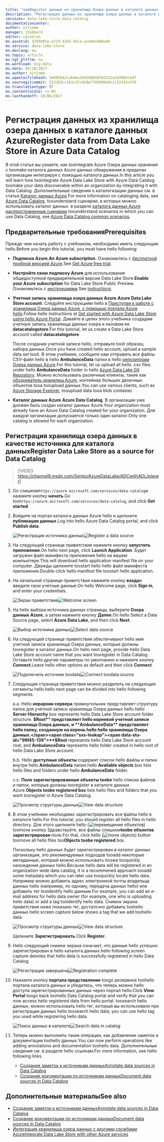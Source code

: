 ```yaml
---
title: "aaaRegister данные из хранилища Озера данных в каталоге данных Azure | Документы Microsoft"
description: "Регистрация данных из хранилища озера данных в каталоге данных Azure"
services: data-lake-store,data-catalog
documentationcenter: 
author: nitinme
manager: jhubbard
editor: cgronlun
ms.assetid: 3294d91e-a723-41b5-9eca-ace0ee408a4b
ms.service: data-lake-store
ms.devlang: na
ms.topic: article
ms.tgt_pltfrm: na
ms.workload: big-data
ms.date: 05/10/2017
ms.author: nitinme
ms.openlocfilehash: 3e895b42cab4ba39d288950763312a243883cbdf
ms.sourcegitcommit: 523283cc1b3c37c428e77850964dc1c33742c5f0
ms.translationtype: MT
ms.contentlocale: ru-RU
ms.lasthandoff: 10/06/2017
---
```

# <a name="register-data-from-data-lake-store-in-azure-data-catalog"></a><span data-ttu-id="99f45-103">Регистрация данных из хранилища озера данных в каталоге данных Azure</span><span class="sxs-lookup"><span data-stu-id="99f45-103">Register data from Data Lake Store in Azure Data Catalog</span></span>
<span data-ttu-id="99f45-104">В этой статье вы узнаете, как toointegrate Azure Озера данных хранения с toomake каталога данных Azure данных обнаружения в пределах организации интегрируя с помощью каталога данных.</span><span class="sxs-lookup"><span data-stu-id="99f45-104">In this article you will learn how toointegrate Azure Data Lake Store with Azure Data Catalog toomake your data discoverable within an organization by integrating it with Data Catalog.</span></span> <span data-ttu-id="99f45-105">Дополнительные сведения о каталогизации данных см. в статье [Каталог данных Azure](../data-catalog/data-catalog-what-is-data-catalog.md).</span><span class="sxs-lookup"><span data-stu-id="99f45-105">For more information on cataloging data, see [Azure Data Catalog](../data-catalog/data-catalog-what-is-data-catalog.md).</span></span> <span data-ttu-id="99f45-106">toounderstand сценарии, в которых можно использовать каталог данных. в разделе [каталога данных Azure распространенные сценарии](../data-catalog/data-catalog-common-scenarios.md).</span><span class="sxs-lookup"><span data-stu-id="99f45-106">toounderstand scenarios in which you can use Data Catalog, see [Azure Data Catalog common scenarios](../data-catalog/data-catalog-common-scenarios.md).</span></span>

## <a name="prerequisites"></a><span data-ttu-id="99f45-107">Предварительные требования</span><span class="sxs-lookup"><span data-stu-id="99f45-107">Prerequisites</span></span>
<span data-ttu-id="99f45-108">Прежде чем начать работу с учебником, необходимо иметь следующие hello.</span><span class="sxs-lookup"><span data-stu-id="99f45-108">Before you begin this tutorial, you must have hello following:</span></span>

* <span data-ttu-id="99f45-109">**Подписка Azure**.</span><span class="sxs-lookup"><span data-stu-id="99f45-109">**An Azure subscription**.</span></span> <span data-ttu-id="99f45-110">Ознакомьтесь с [бесплатной пробной версией Azure](https://azure.microsoft.com/pricing/free-trial/).</span><span class="sxs-lookup"><span data-stu-id="99f45-110">See [Get Azure free trial](https://azure.microsoft.com/pricing/free-trial/).</span></span>
* <span data-ttu-id="99f45-111">**Настройте свою подписку Azure** для использования общедоступной предварительной версии Data Lake Store.</span><span class="sxs-lookup"><span data-stu-id="99f45-111">**Enable your Azure subscription** for Data Lake Store Public Preview.</span></span> <span data-ttu-id="99f45-112">Ознакомьтесь с [инструкциями](data-lake-store-get-started-portal.md).</span><span class="sxs-lookup"><span data-stu-id="99f45-112">See [instructions](data-lake-store-get-started-portal.md).</span></span>
* <span data-ttu-id="99f45-113">**Учетная запись хранилища озера данных Azure**.</span><span class="sxs-lookup"><span data-stu-id="99f45-113">**Azure Data Lake Store account**.</span></span> <span data-ttu-id="99f45-114">Следуйте инструкциям hello в [Приступая к работе с хранилища Озера данных Azure, с помощью портала Azure hello](data-lake-store-get-started-portal.md).</span><span class="sxs-lookup"><span data-stu-id="99f45-114">Follow hello instructions at [Get started with Azure Data Lake Store using hello Azure Portal](data-lake-store-get-started-portal.md).</span></span> <span data-ttu-id="99f45-115">Давайте в целях этого учебника создадим учетную запись хранилища данных озера и назовем ее **datacatalogstore**.</span><span class="sxs-lookup"><span data-stu-id="99f45-115">For this tutorial, let us create a Data Lake Store account called **datacatalogstore**.</span></span>

    <span data-ttu-id="99f45-116">После создания учетной записи hello, отправьте tooit образец набора данных.</span><span class="sxs-lookup"><span data-stu-id="99f45-116">Once you have created hello account, upload a sample data set tooit.</span></span> <span data-ttu-id="99f45-117">В этом учебнике, сообщите нам отправить все файлы CSV-файл hello в hello **AmbulanceData** папки в hello [репозитории Озера данных Azure](https://github.com/Azure/usql/tree/master/Examples/Samples/Data/AmbulanceData/).</span><span class="sxs-lookup"><span data-stu-id="99f45-117">For this tutorial, let us upload all hello .csv files under hello **AmbulanceData** folder in hello [Azure Data Lake Git Repository](https://github.com/Azure/usql/tree/master/Examples/Samples/Data/AmbulanceData/).</span></span> <span data-ttu-id="99f45-118">Можно использовать различные клиенты, такие как [обозреватель хранилищ Azure](http://storageexplorer.com/), контейнер больших двоичных объектов tooa tooupload данных.</span><span class="sxs-lookup"><span data-stu-id="99f45-118">You can use various clients, such as [Azure Storage Explorer](http://storageexplorer.com/), tooupload data tooa blob container.</span></span>
* <span data-ttu-id="99f45-119">**Каталог данных Azure**.</span><span class="sxs-lookup"><span data-stu-id="99f45-119">**Azure Data Catalog**.</span></span> <span data-ttu-id="99f45-120">В организации уже должен быть создан каталог данных Azure.</span><span class="sxs-lookup"><span data-stu-id="99f45-120">Your organization must already have an Azure Data Catalog created for your organization.</span></span> <span data-ttu-id="99f45-121">Для каждой организации допускается только один каталог.</span><span class="sxs-lookup"><span data-stu-id="99f45-121">Only one catalog is allowed for each organization.</span></span>

## <a name="register-data-lake-store-as-a-source-for-data-catalog"></a><span data-ttu-id="99f45-122">Регистрация хранилища озера данных в качестве источника для каталога данных</span><span class="sxs-lookup"><span data-stu-id="99f45-122">Register Data Lake Store as a source for Data Catalog</span></span>

> [!VIDEO https://channel9.msdn.com/Series/AzureDataLake/ADCwithADL/player]

1. <span data-ttu-id="99f45-123">Go слишком`https://azure.microsoft.com/services/data-catalog`и нажмите кнопку **начать**.</span><span class="sxs-lookup"><span data-stu-id="99f45-123">Go too`https://azure.microsoft.com/services/data-catalog`, and click **Get started**.</span></span>
2. <span data-ttu-id="99f45-124">Войдите на портал каталога данных Azure hello и щелкните **публикации данных**.</span><span class="sxs-lookup"><span data-stu-id="99f45-124">Log into hello Azure Data Catalog portal, and click **Publish data**.</span></span>

    <span data-ttu-id="99f45-125">![Регистрация источника данных](./media/data-lake-store-with-data-catalog/register-data-source.png "Регистрация источника данных")</span><span class="sxs-lookup"><span data-stu-id="99f45-125">![Register a data source](./media/data-lake-store-with-data-catalog/register-data-source.png "Register a data source")</span></span>
3. <span data-ttu-id="99f45-126">На следующей странице приветствия нажмите кнопку **запустить приложение**.</span><span class="sxs-lookup"><span data-stu-id="99f45-126">On hello next page, click **Launch Application**.</span></span> <span data-ttu-id="99f45-127">Будет загружен файл манифеста приложения hello на вашем компьютере.</span><span class="sxs-lookup"><span data-stu-id="99f45-127">This will download hello application manifest file on your computer.</span></span> <span data-ttu-id="99f45-128">Дважды щелкните toostart hello hello файл манифеста приложения.</span><span class="sxs-lookup"><span data-stu-id="99f45-128">Double-click hello manifest file toostart hello application.</span></span>
4. <span data-ttu-id="99f45-129">На начальной странице приветствия нажмите кнопку **входа**и введите свои учетные данные.</span><span class="sxs-lookup"><span data-stu-id="99f45-129">On hello Welcome page, click **Sign in**, and enter your credentials.</span></span>

    <span data-ttu-id="99f45-130">![Экран приветствия](./media/data-lake-store-with-data-catalog/welcome.screen.png "Экран приветствия")</span><span class="sxs-lookup"><span data-stu-id="99f45-130">![Welcome screen](./media/data-lake-store-with-data-catalog/welcome.screen.png "Welcome screen")</span></span>
5. <span data-ttu-id="99f45-131">На hello выбора источника данных страницы, выберите **Озера данных Azure**, а затем нажмите кнопку **Далее**.</span><span class="sxs-lookup"><span data-stu-id="99f45-131">On hello Select a Data Source page, select **Azure Data Lake**, and then click **Next**.</span></span>

    <span data-ttu-id="99f45-132">![Выбор источника данных](./media/data-lake-store-with-data-catalog/select-source.png "Выбор источника данных")</span><span class="sxs-lookup"><span data-stu-id="99f45-132">![Select data source](./media/data-lake-store-with-data-catalog/select-source.png "Select data source")</span></span>
6. <span data-ttu-id="99f45-133">На следующей странице приветствия обеспечивают hello имя учетной записи хранилища Озера данных, которые должны tooregister в каталог данных.</span><span class="sxs-lookup"><span data-stu-id="99f45-133">On hello next page, provide hello Data Lake Store account name that you want tooregister in Data Catalog.</span></span> <span data-ttu-id="99f45-134">Оставьте hello другие параметры по умолчанию и нажмите кнопку **Connect**.</span><span class="sxs-lookup"><span data-stu-id="99f45-134">Leave hello other options as default and then click **Connect**.</span></span>

    <span data-ttu-id="99f45-135">![Подключить источник toodata](./media/data-lake-store-with-data-catalog/connect-to-source.png "источника toodata Connect")</span><span class="sxs-lookup"><span data-stu-id="99f45-135">![Connect toodata source](./media/data-lake-store-with-data-catalog/connect-to-source.png "Connect toodata source")</span></span>
7. <span data-ttu-id="99f45-136">Следующая страница приветствия можно разделить на следующие сегменты hello.</span><span class="sxs-lookup"><span data-stu-id="99f45-136">hello next page can be divided into hello following segments.</span></span>

    <span data-ttu-id="99f45-137">а.</span><span class="sxs-lookup"><span data-stu-id="99f45-137">a.</span></span> <span data-ttu-id="99f45-138">Hello **иерархии сервера** прямоугольник представляет структуру папок для учетной записи хранилища Озера данных hello.</span><span class="sxs-lookup"><span data-stu-id="99f45-138">hello **Server Hierarchy** box represents hello Data Lake Store account folder structure.</span></span> <span data-ttu-id="99f45-139">**$Root** представляет hello корневой учетной записи хранилища Озера данных, и **AmbulanceData** представляет hello папку, созданную на корень hello hello хранилища Озера данных.</span><span class="sxs-lookup"><span data-stu-id="99f45-139">**$Root** represents hello Data Lake Store account root, and **AmbulanceData** represents hello folder created in hello root of hello Data Lake Store account.</span></span>

    <span data-ttu-id="99f45-140">b.</span><span class="sxs-lookup"><span data-stu-id="99f45-140">b.</span></span> <span data-ttu-id="99f45-141">Hello **доступные объекты** содержит список hello файлы и папки внутри hello **AmbulanceData** папки.</span><span class="sxs-lookup"><span data-stu-id="99f45-141">hello **Available objects** box lists hello files and folders under hello **AmbulanceData** folder.</span></span>

    <span data-ttu-id="99f45-142">c.</span><span class="sxs-lookup"><span data-stu-id="99f45-142">c.</span></span> <span data-ttu-id="99f45-143">**Поле зарегистрированные объекты toobe** hello списки файлов и папок, которые должны tooregister в каталоге данных Azure.</span><span class="sxs-lookup"><span data-stu-id="99f45-143">**Objects toobe registered box** lists hello files and folders that you want tooregister in Azure Data Catalog.</span></span>

    <span data-ttu-id="99f45-144">![Просмотр структуры данных](./media/data-lake-store-with-data-catalog/view-data-structure.png "Просмотр структуры данных")</span><span class="sxs-lookup"><span data-stu-id="99f45-144">![View data structure](./media/data-lake-store-with-data-catalog/view-data-structure.png "View data structure")</span></span>
8. <span data-ttu-id="99f45-145">В этом учебнике необходимо зарегистрировать все файлы hello в каталоге hello.</span><span class="sxs-lookup"><span data-stu-id="99f45-145">For this tutorial, you should register all hello files in hello directory.</span></span> <span data-ttu-id="99f45-146">Для этого щелкните hello (![перемещение объектов](./media/data-lake-store-with-data-catalog/move-objects.png "перемещение объектов")) toomove кнопку Здравствуйте, все файлы слишком**toobe объектов зарегистрирован** поле.</span><span class="sxs-lookup"><span data-stu-id="99f45-146">For that, click hello (![move objects](./media/data-lake-store-with-data-catalog/move-objects.png "Move objects")) button toomove all hello files too**Objects toobe registered** box.</span></span>

    <span data-ttu-id="99f45-147">Поскольку hello данных будет зарегистрирован в каталог данных организации, это рекомендуемых подходов tooadd некоторые метаданные, который можно использовать позже tooquickly нахождения данных hello.</span><span class="sxs-lookup"><span data-stu-id="99f45-147">Because hello data will be registered in an organization-wide data catalog, it is a recommened approach tooadd some metadata which you can later use tooquickly locate hello data.</span></span> <span data-ttu-id="99f45-148">Например можно добавить адрес электронной почты владельца данных hello (например, по одному, передача данных hello) или добавить тег tooidentify hello данным.</span><span class="sxs-lookup"><span data-stu-id="99f45-148">For example, you can add an e-mail address for hello data owner (for example, one who is uploading hello data) or add a tag tooidentify hello data.</span></span> <span data-ttu-id="99f45-149">Снимок экрана приветствия ниже показано тег, достаточно добавить toohello данных.</span><span class="sxs-lookup"><span data-stu-id="99f45-149">hello screen capture below shows a tag that we add toohello data.</span></span>

    <span data-ttu-id="99f45-150">![Просмотр структуры данных](./media/data-lake-store-with-data-catalog/view-selected-data-structure.png "Просмотр структуры данных")</span><span class="sxs-lookup"><span data-stu-id="99f45-150">![View data structure](./media/data-lake-store-with-data-catalog/view-selected-data-structure.png "View data structure")</span></span>

    <span data-ttu-id="99f45-151">Щелкните **Зарегистрировать**.</span><span class="sxs-lookup"><span data-stu-id="99f45-151">Click **Register**.</span></span>
9. <span data-ttu-id="99f45-152">Hello следующий снимок экрана означает, что данные hello успешно зарегистрирован в hello каталога данных.</span><span class="sxs-lookup"><span data-stu-id="99f45-152">hello following screen capture denotes that hello data is successfully registered in hello Data Catalog.</span></span>

    <span data-ttu-id="99f45-153">![Регистрация завершена](./media/data-lake-store-with-data-catalog/registration-complete.png "Просмотр структуры данных")</span><span class="sxs-lookup"><span data-stu-id="99f45-153">![Registration complete](./media/data-lake-store-with-data-catalog/registration-complete.png "View data structure")</span></span>
10. <span data-ttu-id="99f45-154">Нажмите кнопку **портала представление** toogo резервное toohello портала каталога данных и убедитесь, что теперь можно hello доступа зарегистрированных данных через портал hello.</span><span class="sxs-lookup"><span data-stu-id="99f45-154">Click **View Portal** toogo back toohello Data Catalog portal and verify that you can now access hello registered data from hello portal.</span></span> <span data-ttu-id="99f45-155">toosearch hello данных, можно использовать hello тег, который вы использовали при регистрации данных hello.</span><span class="sxs-lookup"><span data-stu-id="99f45-155">toosearch hello data, you can use hello tag you used while registering hello data.</span></span>

     <span data-ttu-id="99f45-156">![Поиск данных в каталоге](./media/data-lake-store-with-data-catalog/search-data-in-catalog.png "Поиск данных в каталоге")</span><span class="sxs-lookup"><span data-stu-id="99f45-156">![Search data in catalog](./media/data-lake-store-with-data-catalog/search-data-in-catalog.png "Search data in catalog")</span></span>
11. <span data-ttu-id="99f45-157">Теперь можно выполнять такие операции, как добавление заметок и документации toohello данных.</span><span class="sxs-lookup"><span data-stu-id="99f45-157">You can now perform operations like adding annotations and documentation toohello data.</span></span> <span data-ttu-id="99f45-158">Дополнительные сведения см. в разделе hello ссылкам.</span><span class="sxs-lookup"><span data-stu-id="99f45-158">For more information, see hello following links.</span></span>

    * [<span data-ttu-id="99f45-159">Создание заметок к источникам данных</span><span class="sxs-lookup"><span data-stu-id="99f45-159">Annotate data sources in Data Catalog</span></span>](../data-catalog/data-catalog-how-to-annotate.md)
    * [<span data-ttu-id="99f45-160">Создание документации по источникам данных</span><span class="sxs-lookup"><span data-stu-id="99f45-160">Document data sources in Data Catalog</span></span>](../data-catalog/data-catalog-how-to-documentation.md)

## <a name="see-also"></a><span data-ttu-id="99f45-161">Дополнительные материалы</span><span class="sxs-lookup"><span data-stu-id="99f45-161">See also</span></span>
* [<span data-ttu-id="99f45-162">Создание заметок к источникам данных</span><span class="sxs-lookup"><span data-stu-id="99f45-162">Annotate data sources in Data Catalog</span></span>](../data-catalog/data-catalog-how-to-annotate.md)
* [<span data-ttu-id="99f45-163">Создание документации по источникам данных</span><span class="sxs-lookup"><span data-stu-id="99f45-163">Document data sources in Data Catalog</span></span>](../data-catalog/data-catalog-how-to-documentation.md)
* [<span data-ttu-id="99f45-164">Интеграция хранилища озера данных с другими службами Azure</span><span class="sxs-lookup"><span data-stu-id="99f45-164">Integrate Data Lake Store with other Azure services</span></span>](data-lake-store-integrate-with-other-services.md)
